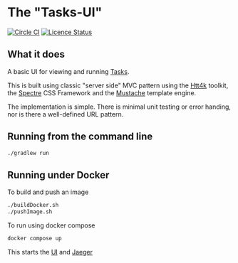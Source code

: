 # The "Tasks-UI"

[![Circle CI](https://circleci.com/gh/dreifadotapp/tasks-ui.svg?style=shield)](https://circleci.com/gh/dreifadotapp/tasks-ui)
[![Licence Status](https://img.shields.io/github/license/dreifadotapp/tasks-ui)](https://github.com/dreifadotapp/tasks-ui/blob/master/licence.txt)

## What it does

A basic UI for viewing and running [Tasks](https://github.com/dreifadotapp/tasks).

This is built using classic "server side" MVC pattern using the [Htt4k](https://www.http4k.org/)
toolkit, the [Spectre](https://picturepan2.github.io/spectre/index.html) CSS Framework and
the [Mustache](https://github.com/spullara/mustache.java) template engine.

The implementation is simple. There is minimal unit testing or error handing, nor is there a well-defined URL pattern.

## Running from the command line

```bash
./gradlew run 
```

## Running under Docker

To build and push an image

```bash
./buildDocker.sh 
./pushImage.sh
```

To run using docker compose

```bash
docker compose up 
```

This starts the [UI](http://localhost:8080) and [Jaeger](http://localhost:16686/)